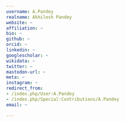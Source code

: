 ```yaml
---
username: A.Pandey
realname: Akhilesh Pandey
website: ~
affiliation: ~
bio: ~
github: ~
orcid: ~
linkedin: ~
googlescholar: ~
wikidata: ~
twitter: ~
mastodon-url: ~
meta: ~
instagram: ~
redirect_from:
- /index.php/User:A.Pandey
- /index.php/Special:Contributions/A.Pandey
email: ~

---
```

